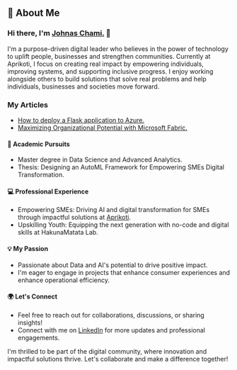 
## 🚀 About Me

### Hi there, I'm [Johnas Chami.](https://johnaschami.com) 👋

I'm a purpose-driven digital leader who believes in the power of technology to uplift people, businesses and strengthen communities. Currently at Aprikoti, I focus on creating real impact by empowering individuals, improving systems, and supporting inclusive progress. I enjoy working alongside others to build solutions that solve real problems and help individuals, businesses and societies move forward.

### My Articles ###
- [How to deploy a Flask application to Azure.](https://medium.com/@johnaschami/how-to-deploy-your-flask-application-to-azure-0f0ffde5c80a)
- [Maximizing Organizational Potential with Microsoft Fabric.](https://medium.com/@johnaschami/maximizing-organizational-potential-with-microsoft-fabric-193a8ceb0023)


#### 📘 Academic Pursuits
- Master degree in Data Science and Advanced Analytics. 
- Thesis: Designing an AutoML Framework for Empowering SMEs Digital Transformation.

#### 💻 Professional Experience
- Empowering SMEs: Driving AI and digital transformation for SMEs through impactful solutions at [Aprikoti](https://aprikoti.com).
- Upskilling Youth: Equipping the next generation with no-code and digital skills at HakunaMatata Lab.

#### 💡 My Passion
- Passionate about Data and AI's potential to drive positive impact.
- I'm eager to engage in projects that enhance consumer experiences and enhance operational efficiency.

#### 🌍 Let's Connect
- Feel free to reach out for collaborations, discussions, or sharing insights!
- Connect with me on [LinkedIn](https://www.linkedin.com/in/johnas-chami-40aaa212a/) for more updates and professional engagements.

I'm thrilled to be part of the digital community, where innovation and impactful solutions thrive. Let's collaborate and make a difference together!
